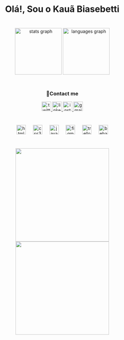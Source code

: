 <div align="center">
    <h1 align="center" font-family="Arial">Olá!, Sou o Kauã Biasebetti</h1>
</div>

<div align="center">
  <img height="8" src="https://user-images.githubusercontent.com/73097560/115834477-dbab4500-a447-11eb-908a-139a6edaec5c.gif"/>
  <br><br>
</div>

<div align="center">
<img class="coisastatus" src="https://github-readme-stats.vercel.app/api?username=kauuaa&hide_title=false&hide_rank=false&show_icons=true&include_all_commits=true&count_private=true&disable_animations=false&theme=discord_old_blurple&hide_border=true&order=2" height="150" alt="stats graph"\>
  
  <img src="https://github-readme-stats.vercel.app/api/top-langs?username=kauuaa&locale=en&hide_title=false&layout=compact&card_width=320&langs_count=5&theme=discord_old_blurple&hide_border=true&order=2" height="150" alt="languages graph"/>
  <br><br>
</div>



<div align="center">
  <img height="8" src="https://user-images.githubusercontent.com/73097560/115834477-dbab4500-a447-11eb-908a-139a6edaec5c.gif"/>
  <br>
</div>

<div align="center">
    <h3 align="center">🤝Contact me</h3>
</div>


<div align="center">
  <a href="https://twitter.com/kbiasebetti_" target="_blank">
    <img src="https://img.shields.io/static/v1?message=Twitter&logo=twitter&label=&color=1DA1F2&logoColor=white&labelColor=&style=for-the-badge" height="30" alt="twitter logo"/>
  </a>
  <a href="https://www.linkedin.com/in/kau%C3%A3-biasebetti-de-souza-a310a6272/" target="_blank">
    <img src="https://img.shields.io/static/v1?message=LinkedIn&logo=linkedin&label=&color=0077B5&logoColor=white&labelColor=&style=for-the-badge" height="30" alt="linkedin logo"  />
  </a>
  <a href="https://www.instagram.com/kbiasebetti/" target="_blank">
    <img src="https://img.shields.io/static/v1?message=Instagram&logo=instagram&label=&color=E4405F&logoColor=white&labelColor=&style=for-the-badge" height="30" alt="instagram logo"  />
  </a>
  <a href="mailto:kauamengel17@gmail.com" target="_blank">
    <img src="https://img.shields.io/static/v1?message=Gmail&logo=gmail&label=&color=D14836&logoColor=white&labelColor=&style=for-the-badge" height="30" alt="gmail logo"  />
  </a>
  <br><br>
</div>



<div align="center">
  <img height="8" src="https://user-images.githubusercontent.com/73097560/115834477-dbab4500-a447-11eb-908a-139a6edaec5c.gif"  />
</div>



<div align="center">
  <br>
  <img src="https://cdn.jsdelivr.net/gh/devicons/devicon/icons/html5/html5-original.svg" height="30" alt="html5 logo"  />
  <img width="15" />
  <img src="https://cdn.jsdelivr.net/gh/devicons/devicon/icons/css3/css3-original.svg" height="30" alt="css3 logo"  />
  <img width="15" />
  <img src="https://skillicons.dev/icons?i=js" height="30" alt="javascript logo"  />
  <img width="15" />
  <img src="https://cdn.jsdelivr.net/gh/devicons/devicon/icons/figma/figma-original.svg" height="30" alt="figma logo"  />
  <img width="15" />
  <img src="https://cdn.jsdelivr.net/gh/devicons/devicon/icons/trello/trello-plain.svg" height="30" alt="trello logo"  />
  <img width="15" />
  <img src="https://cdn.jsdelivr.net/gh/devicons/devicon/icons/behance/behance-original.svg" height="30" alt="behance logo"  />
    <br><br>
</div>

<div align="center">
  <img height="8" src="https://user-images.githubusercontent.com/73097560/115834477-dbab4500-a447-11eb-908a-139a6edaec5c.gif"  />
    <br><br>
</div>



<div align="center">
    <img align="center" height="300px" class="spotify" src="https://spotify-recently-played-readme.vercel.app/api?user=12hwsjmyo4n1spbgon0jrv42x&unique={true|1|on|yes}"/>
    <img align="center" height="300px" src="https://cdn.glitch.global/d7e807c9-73a6-4640-8631-4a6c2de3a0a1/meh-monday.gif?v=1700232434127">
</div>
